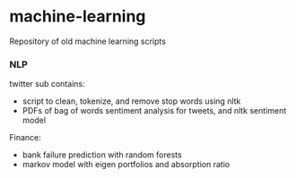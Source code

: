 # machine-learning
Repository of old machine learning scripts

### NLP

twitter sub contains:
* script to clean, tokenize, and remove stop words using nltk
* PDFs of bag of words sentiment analysis for tweets, and nltk sentiment model

Finance:
* bank failure prediction with random forests
* markov model with eigen portfolios and absorption ratio

